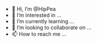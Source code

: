 - 👋 Hi, I’m @HipPea
- 👀 I’m interested in ...
- 🌱 I’m currently learning ...
- 💞️ I’m looking to collaborate on ...
- 📫 How to reach me ...

<!---
HipPea/HipPea is a ✨ special ✨ repository because its `README.md` (this file) appears on your GitHub profile.
You can click the Preview link to take a look at your changes.
--->
